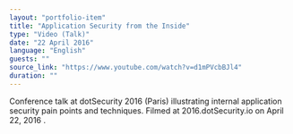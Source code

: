 ```yaml
---
layout: "portfolio-item"
title: "Application Security from the Inside"
type: "Video (Talk)"
date: "22 April 2016"
language: "English"
guests: ""
source_link: "https://www.youtube.com/watch?v=d1mPVcbBJl4"
duration: ""
---
```


Conference talk at dotSecurity 2016 (Paris) illustrating internal application security pain points and techniques. Filmed at 2016.dotSecurity.io on April 22, 2016 .

